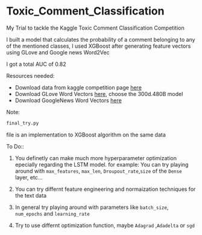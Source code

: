 # Toxic_Comment_Classification
My Trial to tackle the Kaggle Toxic Comment Classification Competition 

I built a model that calculates the probability of a comment belonging to any of the mentioned classes, I used XGBoost after generating feature vectors using GLove and Google news Word2Vec

I got a total AUC of 0.82 

Resources needed:

- Download data from kaggle competition page [here](https://www.kaggle.com/c/jigsaw-toxic-comment-classification-challenge/data)
- Download GLove Word Vectors [here](https://nlp.stanford.edu/projects/glove/), choose the 300d.480B model
- Download GoogleNews Word Vectors [here](https://drive.google.com/file/d/0B7XkCwpI5KDYNlNUTTlSS21pQmM/edit)

Note:
```python
final_try.py 
```
file is an implementation to XGBoost algorithm on the same data

To Do::

1. You definetly can make much more hyperparameter optimization epecially regarding the LSTM model.
   for example: You can try playing around with ```max_features```, ```max_len```, ```Droupout_rate```,```size``` of the ```Dense``` layer, etc...
   
2. You can try differnt feature engineering and normaization techniques for the text data
3. In general try playing around with parameters like ```batch_size```, ```num_epochs``` and ```learning_rate``` 
4. Try to use differnt optimization function, maybe ```Adagrad``` ,```Adadelta``` or ```sgd```

